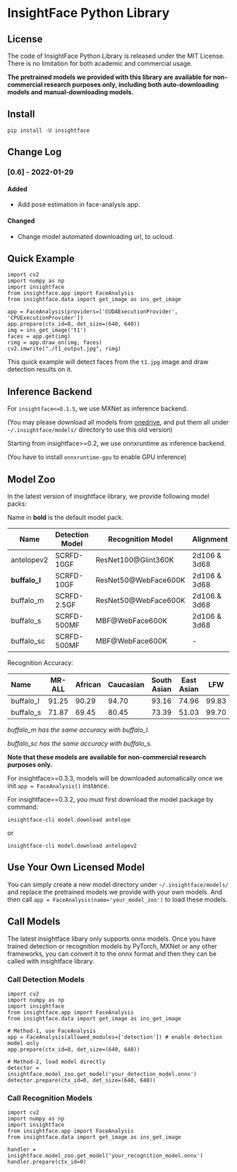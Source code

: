 # InsightFace Python Library

## License

The code of InsightFace Python Library is released under the MIT License. There is no limitation for both academic and commercial usage.

**The pretrained models we provided with this library are available for non-commercial research purposes only, including both auto-downloading models and manual-downloading models.**

## Install

```
pip install -U insightface
```

## Change Log
 
### [0.6] - 2022-01-29
  
#### Added

- Add pose estimation in face-analysis app.
 
#### Changed
  
- Change model automated downloading url, to ucloud.
 

## Quick Example

```
import cv2
import numpy as np
import insightface
from insightface.app import FaceAnalysis
from insightface.data import get_image as ins_get_image

app = FaceAnalysis(providers=['CUDAExecutionProvider', 'CPUExecutionProvider'])
app.prepare(ctx_id=0, det_size=(640, 640))
img = ins_get_image('t1')
faces = app.get(img)
rimg = app.draw_on(img, faces)
cv2.imwrite("./t1_output.jpg", rimg)
```

This quick example will detect faces from the ``t1.jpg`` image and draw detection results on it.

## Inference Backend

For ``insightface<=0.1.5``, we use MXNet as inference backend.

(You may please download all models from [onedrive](https://1drv.ms/u/s!AswpsDO2toNKrUy0VktHTWgIQ0bn?e=UEF7C4), and put them all under `~/.insightface/models/` directory to use this old version)

Starting from insightface>=0.2, we use onnxruntime as inference backend.

(You have to install ``onnxruntime-gpu`` to enable GPU inference)

## Model Zoo

In the latest version of insightface library, we provide following model packs:

Name in **bold** is the default model pack.

| Name           | Detection Model | Recognition Model   | Alignment    | Attributes | Model-Size |
| -------------- | --------------- | ------------------- | ------------ | ---------- | ---------- |
| antelopev2 | SCRFD-10GF      | ResNet100@Glint360K | 2d106 & 3d68 | Gender&Age | 407MB |
| **buffalo_l**      | SCRFD-10GF      | ResNet50@WebFace600K | 2d106 & 3d68 | Gender&Age | 326MB |
| buffalo_m      | SCRFD-2.5GF     | ResNet50@WebFace600K | 2d106 & 3d68 | Gender&Age | 313MB |
| buffalo_s      | SCRFD-500MF     | MBF@WebFace600K | 2d106 & 3d68 | Gender&Age | 159MB |
| buffalo_sc      | SCRFD-500MF     | MBF@WebFace600K | - | - | 16MB |



Recognition Accuracy:

| Name      | MR-ALL | African | Caucasian | South Asian | East Asian | LFW   | CFP-FP | AgeDB-30 | IJB-C(E4) |
| :-------- | ------ | ------- | --------- | ----------- | ---------- | ----- | ------ | -------- | --------- |
| buffalo_l | 91.25  | 90.29   | 94.70     | 93.16       | 74.96      | 99.83 | 99.33  | 98.23    | 97.25     |
| buffalo_s | 71.87  | 69.45   | 80.45     | 73.39       | 51.03      | 99.70 | 98.00  | 96.58    | 95.02     |

*buffalo_m has the same accuracy with buffalo_l.*

*buffalo_sc has the same accuracy with buffalo_s.*



**Note that these models are available for non-commercial research purposes only.**



For insightface>=0.3.3, models will be downloaded automatically once we init ``app = FaceAnalysis()`` instance.

For insightface==0.3.2, you must first download the model package by command:

```
insightface-cli model.download antelope
```
or
```
insightface-cli model.download antelopev2
```

## Use Your Own Licensed Model

You can simply create a new model directory under ``~/.insightface/models/`` and replace the pretrained models we provide with your own models. And then call ``app = FaceAnalysis(name='your_model_zoo')`` to load these models.

## Call Models

The latest insightface libary only supports onnx models. Once you have trained detection or recognition models by PyTorch, MXNet or any other frameworks, you can convert it to the onnx format and then they can be called with insightface library.

### Call Detection Models

```
import cv2
import numpy as np
import insightface
from insightface.app import FaceAnalysis
from insightface.data import get_image as ins_get_image

# Method-1, use FaceAnalysis
app = FaceAnalysis(allowed_modules=['detection']) # enable detection model only
app.prepare(ctx_id=0, det_size=(640, 640))

# Method-2, load model directly
detector = insightface.model_zoo.get_model('your_detection_model.onnx')
detector.prepare(ctx_id=0, det_size=(640, 640))

```

### Call Recognition Models

```
import cv2
import numpy as np
import insightface
from insightface.app import FaceAnalysis
from insightface.data import get_image as ins_get_image

handler = insightface.model_zoo.get_model('your_recognition_model.onnx')
handler.prepare(ctx_id=0)

```


